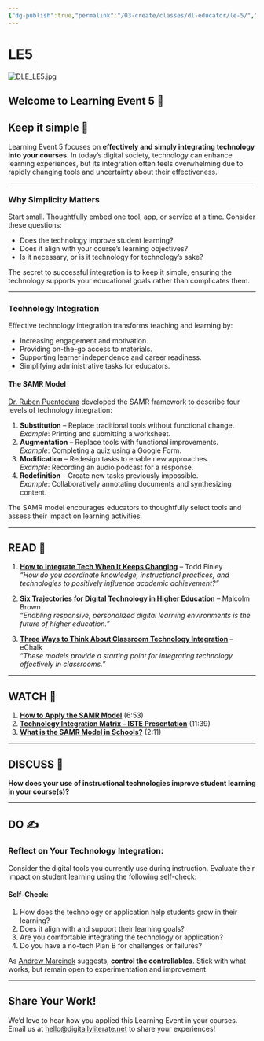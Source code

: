 ```yaml
---
{"dg-publish":true,"permalink":"/03-create/classes/dl-educator/le-5/","title":"Keep It Simple","tags":["education","project-based-learning","digital-literacy"]}
---
```


# LE5

![DLE_LE5.jpg](/img/user/04%20META/%F0%9F%94%97%20Assets/DLE_LE5.jpg)

## Welcome to Learning Event 5 🎯

## Keep it simple 🌟

Learning Event 5 focuses on **effectively and simply integrating technology into your courses**. In today’s digital society, technology can enhance learning experiences, but its integration often feels overwhelming due to rapidly changing tools and uncertainty about their effectiveness.

---

### Why Simplicity Matters

Start small. Thoughtfully embed one tool, app, or service at a time. Consider these questions:

- Does the technology improve student learning?
- Does it align with your course’s learning objectives?
- Is it necessary, or is it technology for technology’s sake?

The secret to successful integration is to keep it simple, ensuring the technology supports your educational goals rather than complicates them.

---

### Technology Integration

Effective technology integration transforms teaching and learning by:

- Increasing engagement and motivation.
- Providing on-the-go access to materials.
- Supporting learner independence and career readiness.
- Simplifying administrative tasks for educators.

#### The SAMR Model

[Dr. Ruben Puentedura](http://hippasus.com/blog/) developed the SAMR framework to describe four levels of technology integration:

1. **Substitution** – Replace traditional tools without functional change.  
    _Example_: Printing and submitting a worksheet.
2. **Augmentation** – Replace tools with functional improvements.  
    _Example_: Completing a quiz using a Google Form.
3. **Modification** – Redesign tasks to enable new approaches.  
    _Example_: Recording an audio podcast for a response.
4. **Redefinition** – Create new tasks previously impossible.  
    _Example_: Collaboratively annotating documents and synthesizing content.

The SAMR model encourages educators to thoughtfully select tools and assess their impact on learning activities.

---

## READ 📖

1. [**How to Integrate Tech When It Keeps Changing**](https://www.edutopia.org/blog/integrate-tech-keeps-changing-todd-finley) – Todd Finley  
    _“How do you coordinate knowledge, instructional practices, and technologies to positively influence academic achievement?”_
    
2. [**Six Trajectories for Digital Technology in Higher Education**](https://er.educause.edu/articles/2015/6/six-trajectories-for-digital-technology-in-higher-education) – Malcolm Brown  
    _“Enabling responsive, personalized digital learning environments is the future of higher education.”_
    
3. [**Three Ways to Think About Classroom Technology Integration**](https://www.echalk.com/blog/2016-12-13/three-ways-to-think-about-classroom-technology-integration) – eChalk  
    _“These models provide a starting point for integrating technology effectively in classrooms.”_
    

---

## WATCH 🎥

1. [**How to Apply the SAMR Model**](https://www.youtube.com/watch?v=ZQTx2UQQvbU) (6:53)
2. [**Technology Integration Matrix – ISTE Presentation**](https://www.youtube.com/watch?v=zyN9l5LK5uM) (11:39)
3. [**What is the SAMR Model in Schools?**](https://www.youtube.com/watch?v=SC5ARwUkVQg&feature=youtu.be) (2:11)

---

## DISCUSS 💬

**How does your use of instructional technologies improve student learning in your course(s)?**

---

## DO ✍️

### Reflect on Your Technology Integration:

Consider the digital tools you currently use during instruction. Evaluate their impact on student learning using the following self-check:

#### Self-Check:

1. How does the technology or application help students grow in their learning?
2. Does it align with and support their learning goals?
3. Are you comfortable integrating the technology or application?
4. Do you have a no-tech Plan B for challenges or failures?

As [Andrew Marcinek](https://twitter.com/andycinek) suggests, **control the controllables**. Stick with what works, but remain open to experimentation and improvement.

---

## Share Your Work!

We’d love to hear how you applied this Learning Event in your courses. Email us at hello@digitallyliterate.net to share your experiences!